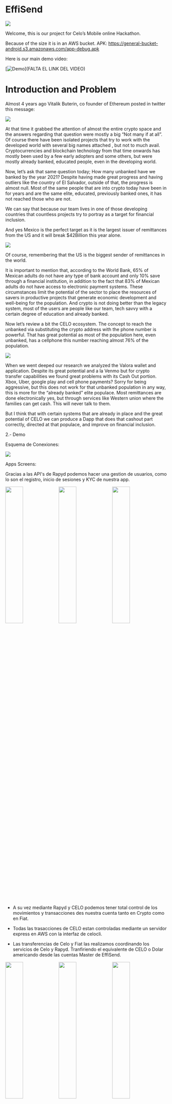 # EffiSend

<img src="https://i.ibb.co/QmMQvJv/images.png">

Welcome, this is our project for Celo’s Mobile online Hackathon.

Because of the size it is in an AWS bucket.
APK: https://general-bucket-android.s3.amazonaws.com/app-debug.apk


Here is our main demo video: 

[![Demo](https://i.ibb.co/g4W3ypx/image.png)](FALTA EL LINK DEL VIDEO)

# Introduction and Problem

Almost 4 years ago Vitalik Buterin, co founder of Ethereum posted in twitter this message:

<img src="https://i.ibb.co/ggfZWPD/vitalik.png">

At that time it grabbed the attention of almost the entire crypto space and the answers regarding that question were mostly a big “Not many if at all”. Of course there have been isolated projects that try to work with the developed world with several big names attached , but not to much avail. Cryptocurrencies and blockchain technology from that time onwards has mostly been used by a few early adopters and some others, but were mostly already banked, educated people, even in the developing world. 

Now, let’s ask that same question today; How many unbanked have we banked by the year 2021? Despite having made great progress and having outliers like the country of El Salvador, outside of that, the progress is almost null. Most of the same people that are into crypto today have been in for years and are the same elite, educated, previously banked ones, it has not reached those who are not.   

We can say that because our team lives in one of those developing countries that countless projects try to portray as a target for financial inclusion. 

And yes Mexico is the perfect target as it is the largest issuer of remittances from the US and it will break $42Billion this year alone.  

<img src="https://cdn.howmuch.net/articles/outgoing-remittances-usa-final-8374.jpg">






Of course, remembering that the US is the biggest sender of remittances in the world.


 

It is important to mention that, according to the World Bank, 65% of Mexican adults do not have any type of bank account and only 10% save through a financial institution, in addition to the fact that 83% of Mexican adults do not have access to electronic payment systems. These circumstances limit the potential of the sector to place the resources of savers in productive projects that generate economic development and well-being for the population. And crypto is not doing better than the legacy system, most of the users are people like our team, tech savvy with a certain degree of education and already banked.

Now let’s review a bit the CELO ecosystem. The concept to reach the unbanked via substituting the crypto address with the phone number is powerful. That has great potential as most of the population here, even unbanked, has a cellphone this number reaching almost 76% of the population.

<img src="https://i.ibb.co/Qmx97cr/valora.png">

When we went deeped our research we analyzed  the Valora wallet and application. Despite its great potential and a la Venmo but for crypto transfer capabilities we found great problems with its Cash Out portion. Xbox, Uber, google play and cell phone payments? Sorry for being aggressive, but this does not work for that unbanked population in any way, this is more for the “already banked” elite populace. Most remittances are done electronically yes, but through services like Western union where the families can get cash. This will never talk to them. 



But I think that with certain systems that are already in place and the great potential of CELO we can produce a Dapp that does that cashout part correctly, directed at that populace, and improve on financial inclusion.



2.- Demo

Esquema de Conexiones:

<img src="https://i.ibb.co/xCr1qDm/Untitled-Diagram-drawio.png">

Apps Screens:

Gracias a las API's de Rapyd podemos hacer una gestion de usuarios, como lo son el registro, inicio de sesiones y KYC de nuestra app.

<img src="https://i.ibb.co/0YbKvq2/Screenshot-1638060296.png" width="33%" ><img src="https://i.ibb.co/Jk3tQ5w/Screenshot-1638060313.png" width="33%" ><img src="https://i.ibb.co/PwmZbkS/Screenshot-1638060320.png" width="33%" >

- A su vez mediante Rapyd y CELO podemos tener total control de los movimientos y transacciones des nuestra cuenta tanto en Crypto como en Fiat.

- Todas las trasacciones de CELO estan controladas mediante un servidor express en AWS con la interfaz de celocli.

- Las transferencias de Celo y Fiat las realizamos coordinando los servicios de Celo y Rapyd. Tranfiriendo el equivalente de CELO o Dolar americando desde las cuentas Master de EffiSend.

<kbd><img src="https://i.ibb.co/wZqt8DL/Screenshot-1638060322.png" width="33%" ></kbd><kbd><img src="https://i.ibb.co/GtsHKsc/Screenshot-1638060325.png" width="33%" ></kbd><kbd><img src="https://i.ibb.co/6bYQWXG/Screenshot-1638060335.png" width="33%" ></kbd>

- A su vez podemos obtener una tarjeta virtual desde la API de Rapyd para poder gastar el dinero de nuestra cuenta Fiat directamente.

- Sobre todo Podemos Realizar una transferencia SPEI desde nuestra cuenta Fiat a una cuenta de banco o trajeta de debido Saldazo®.

- Todas las transferencias hechas en los demos y durante el desarrollo pueden ser consultadas en el explorer.

https://alfajores-blockscout.celo-testnet.org/address/0xE7c1fc2B18A0Ee4F087694bca90436Eba6f16Fca/token-transfers

<img src="https://i.ibb.co/MZcRMMj/Screenshot-1638060342.png" width="33%" ><img src="https://i.ibb.co/6r6QqTJ/Screenshot-1638060355.png" width="33%" ><img src="https://i.ibb.co/tbtnWRz/Screenshot-1638060376.png" width="33%" >

- Y a su vez mostramos una captura de nuestro backend en Rapyd.

<img src="https://i.ibb.co/cFX3NYb/Screenshot-from-2021-11-27-19-12-24.png">

Demo sin cortes:

Video: Click on the image
[![Demo](https://i.ibb.co/g4W3ypx/image.png)](https://youtu.be/Kue85N-CO2Q)

Sorry github does not allow embed videos.

Esperamos al jai para esto blah blah

3.- Outro


Linkos

https://egade.tec.mx/es/egade-ideas/opinion/la-inclusion-financiera-en-mexico-retos-y-oportunidades


(https://www.cnbv.gob.mx/Inclusi%C3%B3n/Anexos%20Inclusin%20Financiera/Panorama_IF_2021.pdf?utm_source=Panorama&utm_medium=email)


https://www.inegi.org.mx/contenidos/saladeprensa/boletines/2021/OtrTemEcon/ENDUTIH_2020.pdf

(https://www.cnbv.gob.mx/Inclusi%C3%B3n/Anexos%20Inclusin%20Financiera/Panorama_IF_2021.pdf?utm_source=Panorama&utm_medium=email)




